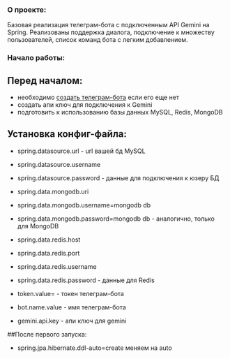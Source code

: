 ### О проекте:
Базовая реализация телеграм-бота с подключенным API Gemini на Spring. Реализованы поддержка диалога, подключение к множеству пользователей, список команд бота с легким добавлением.


### Начало работы:
##  Перед началом: 
- необходимо [создать телеграм-бота](https://core.telegram.org/bots/tutorial) если его еще нет
- создать апи ключ для подключения к Gemini
- подготовить к использованию базы данных MySQL, Redis, MongoDB
##  Установка конфиг-файла:
- spring.datasource.url - url вашей бд MySQL
- spring.datasource.username 
- spring.datasource.password - данные для подключения к юзеру БД
  
- spring.data.mongodb.uri 
- spring.data.mongodb.username=mongodb db 
- spring.data.mongodb.password=mongodb db - аналогично, только для MongoDB
  
- spring.data.redis.host
- spring.data.redis.port
- spring.data.redis.username
- spring.data.redis.password - данные для Redis
  
- token.value= - токен телеграм-бота
- bot.name.value - имя телеграм-бота

- gemini.api.key - апи ключ для gemini

##После первого запуска:
- spring.jpa.hibernate.ddl-auto=create меняем на auto
